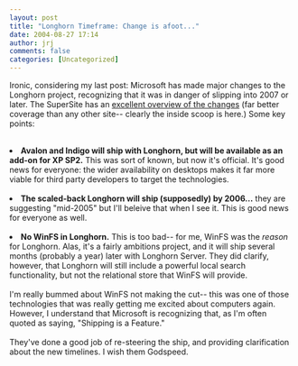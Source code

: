 ```yaml
---
layout: post
title: "Longhorn Timeframe: Change is afoot..."
date: 2004-08-27 17:14
author: jrj
comments: false
categories: [Uncategorized]
---
```

Ironic, considering my last post: Microsoft has made major changes to the Longhorn project, recognizing that it was in danger of slipping into 2007 or later. The SuperSite has an <a href="http://www.winsupersite.com/showcase/longhorn_preview_2004.asp" target="_blank">excellent overview of the changes</a> (far better coverage than any other site-- clearly the inside scoop is here.) Some key points:<br /><br /><li>**Avalon and Indigo will ship with Longhorn, but will be available as an add-on for XP SP2.** This was sort of known, but now it's official. It's good news for everyone: the wider availability on desktops makes it far more viable for third party developers to target the technologies.<br /><br /></li><li>**The scaled-back Longhorn will ship (supposedly) by 2006...** they are suggesting "mid-2005" but I'll beleive that when I see it. This is good news for everyone as well.<br /><br /></li><li>**No WinFS in Longhorn.** This is too bad-- for me, WinFS was the *reason* for Longhorn. Alas, it's a fairly ambitions project, and it will ship several months (probably a year) later with Longhorn Server. They did clarify, however, that Longhorn will still include a powerful local search functionality, but not the relational store that WinFS will provide.<br /><br />I'm really bummed about WinFS not making the cut-- this was one of those technologies that was really getting me excited about computers again. However, I understand that Microsoft is recognizing that, as I'm often quoted as saying, "Shipping is a Feature."<br /><br />They've done a good job of re-steering the ship, and providing clarification about the new timelines. I wish them Godspeed.</li>
